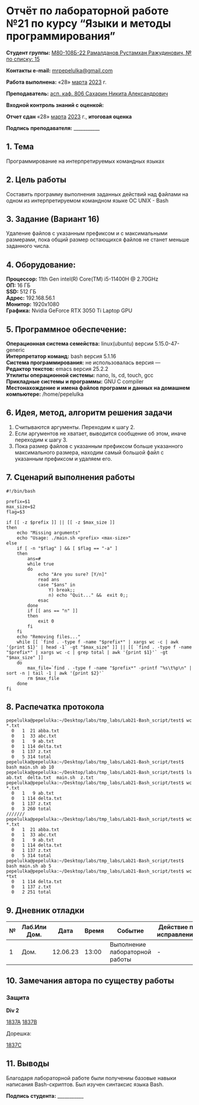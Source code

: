 # Отчёт по лабораторной работе №21 по курсу “Языки и методы программирования”

<b>Студент группы:</b> <ins>М80-108Б-22 Рамалданов Рустамхан Ражудинович, № по списку: 15</ins>

<b>Контакты e-mail:</b> <ins>mrpepelulka@gmail.com</ins>

<b>Работа выполнена:</b> «28» <ins>марта</ins> <ins>2023</ins> г.

<b>Преподаватель:</b> <ins>асп. каф. 806 Сахарин Никита Александрович</ins>

<b>Входной контроль знаний с оценкой:</b> <ins> </ins>

<b>Отчет сдан</b> «28» <ins>марта</ins> <ins>2023</ins> г., <b>итоговая оценка</b> <ins> </ins>

<b>Подпись преподавателя:</b> ___________

## 1. Тема

Программирование на интерпретируемых командных языках

## 2. Цель работы

Составить программу выполнения заданных действий над файлами на одном из интерпретируемом командном языке ОС UNIX - Bash

## 3. Задание (Вариант 16)

Удаление файлов с указанным префиксом и с максимальными размерами, пока общий размер остающихся файлов не станет меньше заданного числа.

## 4. Оборудование:
<b>Процессор:</b> 11th Gen intel(R) Core(TM) i5-11400H @ 2.70GHz<br/>
<b>ОП:</b> 16 ГБ<br/>
<b>SSD:</b> 512 ГБ<br/>
<b>Адрес:</b> 192.168.56.1 <br/>
<b>Монитор:</b> 1920x1080<br/>
<b>Графика:</b> Nvidia GeForce RTX 3050 Ti Laptop GPU <br/>

## 5. Программное обеспечение:

<b>Операционная система семейства:</b> linux(ubuntu) версии 5.15.0-47-generic<br/>
<b>Интерпретатор команд:</b> bash версия 5.1.16<br/>
<b>Система программирования:</b> не использовалась версия —<br/>
<b>Редактор текстов:</b> emacs версия 25.2.2<br/>
<b>Утилиты операционной системы:</b> nano, ls, cd, touch, gcc <br/>
<b>Прикладные системы и программы:</b> GNU C compiler <br/>
<b>Местонахождение и имена файлов программ и данных на домашнем компьютере:</b> /home/pepelulka<br/>


## 6. Идея, метод, алгоритм решения задачи

1. Считываются аргументы. Переходим к шагу 2.
2. Если аргументов не хватает, выводится сообщение об этом, иначе переходим к шагу 3.
3. Пока размер файлов с указанным префиксом больше указанного максимального размера, находим самый большой файл с указанным префиксом и удаляем его.

## 7. Сценарий выполнения работы

```
#!/bin/bash

prefix=$1
max_size=$2
flag=$3

if [[ -z $prefix ]] || [[ -z $max_size ]]
then
    echo "Missing arguments"
    echo "Usage: ./main.sh <prefix> <max-size>"
else
    if [ -n "$flag" ] && [ $flag == "-a" ]
    then
        ans=#
        while true
        do
            echo "Are you sure? [Y/n]"
            read ans
            case "$ans" in
                Y) break;;
                n) echo "Quit..." &&  exit 0;;
            esac
        done
        if [[ ans == "n" ]]
        then
            exit 0
        fi
    fi
    echo "Removing files..."
    while [[ `find . -type f -name "$prefix*" | xargs wc -c | awk '{print $1}' | head -1` -gt "$max_size" ]] || [[ `find . -type f -name "$prefix*" | xargs wc -c | grep total | awk '{print $1}'` -gt "$max_size" ]]
    do
        max_file=`find . -type f -name "$prefix*" -printf "%s\t%p\n" | sort -n | tail -1 | awk '{print $2}'`
        rm $max_file
    done
fi

```

## 8. Распечатка протокола

```
pepelulka@pepelulka:~/Desktop/labs/tmp_labs/Lab21-Bash_script/test$ wc *.txt
  0   1  21 abba.txt
  0   1  33 abc.txt
  0   1   9 ab.txt
  0   1 114 delta.txt
  0   1 137 z.txt
  0   5 314 total
pepelulka@pepelulka:~/Desktop/labs/tmp_labs/Lab21-Bash_script/test$ bash main.sh ab 10
pepelulka@pepelulka:~/Desktop/labs/tmp_labs/Lab21-Bash_script/test$ ls
ab.txt  delta.txt  main.sh  z.txt
pepelulka@pepelulka:~/Desktop/labs/tmp_labs/Lab21-Bash_script/test$ wc *.txt
  0   1   9 ab.txt
  0   1 114 delta.txt
  0   1 137 z.txt
  0   3 260 total
///////
pepelulka@pepelulka:~/Desktop/labs/tmp_labs/Lab21-Bash_script/test$ wc *.txt
  0   1  21 abba.txt
  0   1  33 abc.txt
  0   1   9 ab.txt
  0   1 114 delta.txt
  0   1 137 z.txt
  0   5 314 total
pepelulka@pepelulka:~/Desktop/labs/tmp_labs/Lab21-Bash_script/test$ bash main.sh ab 5
pepelulka@pepelulka:~/Desktop/labs/tmp_labs/Lab21-Bash_script/test$ wc *txt
  0   1 114 delta.txt
  0   1 137 z.txt
  0   2 251 total
```

## 9. Дневник отладки

| № | Лаб.Или Дом. | Дата | Время | Событие | Действие по исправлению | Примечание |
| --- | --- | --- | --- | --- | --- | --- |
| 1 | Дом. | 12.06.23 | 13:00 | Выполнение лабораторной работы | - | - |

## 10. Замечания автора по существу работы

### Защита

<b>Div 2</b>

[1837A](https://codeforces.com/contest/1837/submission/207162249)
[1837B](https://codeforces.com/contest/1837/submission/207231351)

Дорешка:

[1837C](https://codeforces.com/contest/1837/submission/209870900)

## 11. Выводы

Благодаря лабораторной работе были получениы базовые навыки написания Bash-скриптов. Был изучен синтаксис языка Bash.

<b>Подпись студента:</b> ___________
